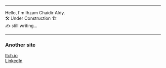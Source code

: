 <!--### Hi there 👋
#### My Profile -->
<hr>
Hello, I'm Ihzam Chaidir Aldy.
<br>
🛠 Under Construction 🏗 <br>
✍ still writing...
<hr>
<h3>Another site</h3>

<a href="https://ihzamaldy-27.itch.io/">Itch.io</a><br>
<a href="https://www.linkedin.com/in/ihzam-chaidir-aldy-007aa4113/">LinkedIn</a>
<!--
**ihzamaldy27/ihzamaldy27** is a ✨ _special_ ✨ repository because its `README.md` (this file) appears on your GitHub profile.

Here are some ideas to get you started:

- 🔭 I’m currently working on ...
- 🌱 I’m currently learning ...
- 👯 I’m looking to collaborate on ...
- 🤔 I’m looking for help with ...
- 💬 Ask me about ...
- 📫 How to reach me: ...
- 😄 Pronouns: ...
- ⚡ Fun fact: ...
-->
